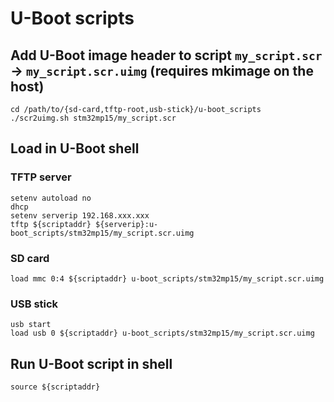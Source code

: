 # U-Boot scripts

## Add U-Boot image header to script `my_script.scr` -> `my_script.scr.uimg` (requires mkimage on the host)
```shell
cd /path/to/{sd-card,tftp-root,usb-stick}/u-boot_scripts
./scr2uimg.sh stm32mp15/my_script.scr
```

## Load in U-Boot shell

### TFTP server
```shell
setenv autoload no
dhcp
setenv serverip 192.168.xxx.xxx
tftp ${scriptaddr} ${serverip}:u-boot_scripts/stm32mp15/my_script.scr.uimg
```

### SD card
```shell
load mmc 0:4 ${scriptaddr} u-boot_scripts/stm32mp15/my_script.scr.uimg
```

### USB stick
```shell
usb start
load usb 0 ${scriptaddr} u-boot_scripts/stm32mp15/my_script.scr.uimg
```

## Run U-Boot script in shell
```shell
source ${scriptaddr}
```
